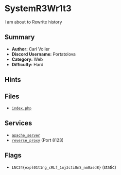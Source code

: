 # SystemR3Wr1t3
 I am about to Rewrite history

## Summary
- **Author:** Carl Voller
- **Discord Username:** Portatolova
- **Category:** Web
- **Difficulty:** Hard

## Hints

## Files
- [`index.php`](./dist/index.php)

## Services
- [`apache_server`](./service/app)
- [`reverse_proxy`](./service/proxy) (Port 8123)


## Flags
- `LNC24{expl01t1ng_cRLf_1nj3cti0nS_nm0asd8}` (static)
